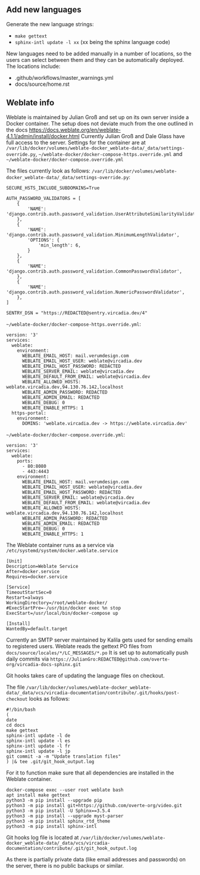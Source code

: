 ## Add new languages

Generate the new language strings:
- `make gettext`
- `sphinx-intl update -l xx` (xx being the sphinx language code)

New languages need to be added manually in a number of locations, so the users can select between them and they can be automatically deployed.
The locations include:
- .github/workflows/master_warnings.yml
- docs/source/home.rst

## Weblate info

Weblate is maintained by Julian Groß and set up on its own server inside a Docker container.
The setup does not deviate much from the one outlined in the docs https://docs.weblate.org/en/weblate-4.1.1/admin/install/docker.html
Currently Julian Groß and Dale Glass have full access to the server.
Settings for the container are at `/var/lib/docker/volumes/weblate-docker_weblate-data/_data/settings-override.py`,
`~/weblate-docker/docker-compose-https.override.yml` and `~/weblate-docker/docker-compose.override.yml`

The files currently look as follows:
`/var/lib/docker/volumes/weblate-docker_weblate-data/_data/settings-override.py`:
```
SECURE_HSTS_INCLUDE_SUBDOMAINS=True

AUTH_PASSWORD_VALIDATORS = [
    {
        'NAME': 'django.contrib.auth.password_validation.UserAttributeSimilarityValidator',
    },
    {
        'NAME': 'django.contrib.auth.password_validation.MinimumLengthValidator',
        'OPTIONS': {
            'min_length': 6,
        }
    },
    {
        'NAME': 'django.contrib.auth.password_validation.CommonPasswordValidator',
    },
    {
        'NAME': 'django.contrib.auth.password_validation.NumericPasswordValidator',
    },
]

SENTRY_DSN = "https://REDACTED@sentry.vircadia.dev/4"
```

`~/weblate-docker/docker-compose-https.override.yml`:
```
version: '3'
services:
  weblate:
    environment:
      WEBLATE_EMAIL_HOST: mail.verumdesign.com
      WEBLATE_EMAIL_HOST_USER: weblate@vircadia.dev
      WEBLATE_EMAIL_HOST_PASSWORD: REDACTED
      WEBLATE_SERVER_EMAIL: weblate@vircadia.dev
      WEBLATE_DEFAULT_FROM_EMAIL: weblate@vircadia.dev
      WEBLATE_ALLOWED_HOSTS: weblate.vircadia.dev,94.130.76.142,localhost
      WEBLATE_ADMIN_PASSWORD: REDACTED
      WEBLATE_ADMIN_EMAIL: REDACTED
      WEBLATE_DEBUG: 0
      WEBLATE_ENABLE_HTTPS: 1
  https-portal:
    environment:
      DOMINS: 'weblate.vircadia.dev -> https://weblate.vircadia.dev'
```

`~/weblate-docker/docker-compose.override.yml`:
```
version: '3'
services:
  weblate:
    ports:
      - 80:8080
      - 443:4443
    environment:
      WEBLATE_EMAIL_HOST: mail.verumdesign.com
      WEBLATE_EMAIL_HOST_USER: weblate@vircadia.dev
      WEBLATE_EMAIL_HOST_PASSWORD: REDACTED
      WEBLATE_SERVER_EMAIL: weblate@vircadia.dev
      WEBLATE_DEFAULT_FROM_EMAIL: weblate@vircadia.dev
      WEBLATE_ALLOWED_HOSTS: weblate.vircadia.dev,94.130.76.142,localhost
      WEBLATE_ADMIN_PASSWORD: REDACTED
      WEBLATE_ADMIN_EMAIL: REDACTED
      WEBLATE_DEBUG: 0
      WEBLATE_ENABLE_HTTPS: 1
```

The Weblate container runs as a service via `/etc/systemd/system/docker.weblate.service`
```
[Unit]
Description=Weblate Service
After=docker.service
Requires=docker.service

[Service]
TimeoutStartSec=0
Restart=always
WorkingDirectory=/root/weblate-docker/
#ExecStartPre=-/usr/bin/docker exec %n stop
ExecStart=/usr/local/bin/docker-compose up

[Install]
WantedBy=default.target
```

Currently an SMTP server maintained by Kalila gets used for sending emails to registered users.
Weblate reads the gettext PO files from `docs/source/locales/*/LC_MESSAGES/*.po`
It is set up to automatically push daily commits via `https://JulianGro:REDACTED@github.com/overte-org/vircadia-docs-sphinx.git`

Git hooks takes care of updating the language files on checkout.

The file `/var/lib/docker/volumes/weblate-docker_weblate-data/_data/vcs/vircadia-documentation/contribute/.git/hooks/post-checkout` looks as follows:
```
#!/bin/bash
(
date
cd docs
make gettext
sphinx-intl update -l de
sphinx-intl update -l es
sphinx-intl update -l fr
sphinx-intl update -l jp
git commit -a -m "Update translation files"
) |& tee .git/git_hook_output.log
```
For it to function make sure that all dependencies are installed in the Weblate container.
```
docker-compose exec --user root weblate bash
apt install make gettext
python3 -m pip install --upgrade pip
python3 -m pip install git+https://github.com/overte-org/video.git
python3 -m pip install -U Sphinx==3.5.4
python3 -m pip install --upgrade myst-parser
python3 -m pip install sphinx_rtd_theme
python3 -m pip install sphinx-intl
```
Git hooks log file is located at `/var/lib/docker/volumes/weblate-docker_weblate-data/_data/vcs/vircadia-documentation/contribute/.git/git_hook_output.log`

As there is partially private data (like email addresses and passwords) on the server, there is no public backups or similar.
